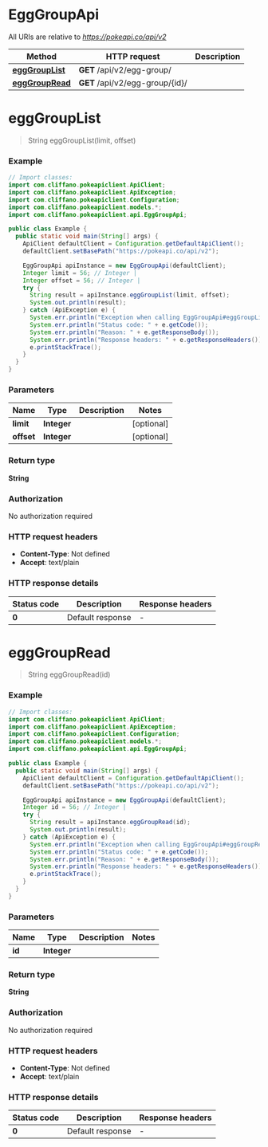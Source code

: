 # EggGroupApi

All URIs are relative to *https://pokeapi.co/api/v2*

Method | HTTP request | Description
------------- | ------------- | -------------
[**eggGroupList**](EggGroupApi.md#eggGroupList) | **GET** /api/v2/egg-group/ | 
[**eggGroupRead**](EggGroupApi.md#eggGroupRead) | **GET** /api/v2/egg-group/{id}/ | 


<a name="eggGroupList"></a>
# **eggGroupList**
> String eggGroupList(limit, offset)



### Example
```java
// Import classes:
import com.cliffano.pokeapiclient.ApiClient;
import com.cliffano.pokeapiclient.ApiException;
import com.cliffano.pokeapiclient.Configuration;
import com.cliffano.pokeapiclient.models.*;
import com.cliffano.pokeapiclient.api.EggGroupApi;

public class Example {
  public static void main(String[] args) {
    ApiClient defaultClient = Configuration.getDefaultApiClient();
    defaultClient.setBasePath("https://pokeapi.co/api/v2");

    EggGroupApi apiInstance = new EggGroupApi(defaultClient);
    Integer limit = 56; // Integer | 
    Integer offset = 56; // Integer | 
    try {
      String result = apiInstance.eggGroupList(limit, offset);
      System.out.println(result);
    } catch (ApiException e) {
      System.err.println("Exception when calling EggGroupApi#eggGroupList");
      System.err.println("Status code: " + e.getCode());
      System.err.println("Reason: " + e.getResponseBody());
      System.err.println("Response headers: " + e.getResponseHeaders());
      e.printStackTrace();
    }
  }
}
```

### Parameters

Name | Type | Description  | Notes
------------- | ------------- | ------------- | -------------
 **limit** | **Integer**|  | [optional]
 **offset** | **Integer**|  | [optional]

### Return type

**String**

### Authorization

No authorization required

### HTTP request headers

 - **Content-Type**: Not defined
 - **Accept**: text/plain

### HTTP response details
| Status code | Description | Response headers |
|-------------|-------------|------------------|
**0** | Default response |  -  |

<a name="eggGroupRead"></a>
# **eggGroupRead**
> String eggGroupRead(id)



### Example
```java
// Import classes:
import com.cliffano.pokeapiclient.ApiClient;
import com.cliffano.pokeapiclient.ApiException;
import com.cliffano.pokeapiclient.Configuration;
import com.cliffano.pokeapiclient.models.*;
import com.cliffano.pokeapiclient.api.EggGroupApi;

public class Example {
  public static void main(String[] args) {
    ApiClient defaultClient = Configuration.getDefaultApiClient();
    defaultClient.setBasePath("https://pokeapi.co/api/v2");

    EggGroupApi apiInstance = new EggGroupApi(defaultClient);
    Integer id = 56; // Integer | 
    try {
      String result = apiInstance.eggGroupRead(id);
      System.out.println(result);
    } catch (ApiException e) {
      System.err.println("Exception when calling EggGroupApi#eggGroupRead");
      System.err.println("Status code: " + e.getCode());
      System.err.println("Reason: " + e.getResponseBody());
      System.err.println("Response headers: " + e.getResponseHeaders());
      e.printStackTrace();
    }
  }
}
```

### Parameters

Name | Type | Description  | Notes
------------- | ------------- | ------------- | -------------
 **id** | **Integer**|  |

### Return type

**String**

### Authorization

No authorization required

### HTTP request headers

 - **Content-Type**: Not defined
 - **Accept**: text/plain

### HTTP response details
| Status code | Description | Response headers |
|-------------|-------------|------------------|
**0** | Default response |  -  |

